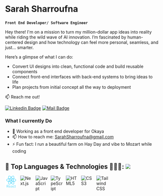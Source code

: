 # Sarah Sharroufna

**`Front End Developer/ Software Engineer`**

Hey there! I'm on a mission to turn my million-dollar app ideas into reality while riding the wild wave of AI innovation. I’m fascinated by human-centered design and how technology can feel more personal, seamless, and just… smarter.

Here’s a glimpse of what I can do:

- Convert UI designs into clean, functional code and build reusable components
- Connect front-end interfaces with back-end systems to bring ideas to life
- Plan projects from initial concept all the way to deployment

:mailbox: Reach me out!

[![Linkedin Badge](https://img.shields.io/badge/-SarahSharroufna-0e76a8?style=flat&labelColor=0e76a8&logo=linkedin&logoColor=white)](www.linkedin.com/in/sarah-sharroufna-4b552b253/) [![Mail Badge](https://img.shields.io/badge/-SSharroufna-c0392b?style=flat&labelColor=c0392b&logo=gmail&logoColor=white)](mailto:Sarahsharroufna@gmail.com)

### What I currently Do

- 🤔 Working as a front end developer for Okaya
- 📫 How to reach me: SarahSharroufna@gmail.com
- ⚡ Fun fact: I run a beautiful farm on Hay Day and vibe to Mozart while coding

<h2>🚀 Top Languages & Technologies 👩🏻‍💻: <img src="https://media2.giphy.com/media/QssGEmpkyEOhBCb7e1/giphy.gif?cid=ecf05e47a0n3gi1bfqntqmob8g9aid1oyj2wr3ds3mg700bl&rid=giphy.gif" width="32px">
</h2>

<img align="left" alt="React" width="40px" style="padding-right:10px;" src="https://raw.githubusercontent.com/devicons/devicon/master/icons/react/react-original-wordmark.svg" />
<img align="left" alt="Next.js" width="40px" style="padding-right:10px;" src="https://cdn.jsdelivr.net/gh/devicons/devicon/icons/nextjs/nextjs-original-wordmark.svg" />
<img align="left" alt="JavaScript" width="40px" style="padding-right:10px;" src="https://raw.githubusercontent.com/rahulbanerjee26/githubAboutMeGenerator/main/icons/javascript.svg" />
<img align="left" alt="TypeScript" width="40px" style="padding-right:10px;" src="https://cdn.jsdelivr.net/gh/devicons/devicon/icons/typescript/typescript-original.svg" />
<img align="left" alt="HTML5" width="40px" style="padding-right:10px;" src="https://raw.githubusercontent.com/rahulbanerjee26/githubAboutMeGenerator/main/icons/html.svg" />
<img align="left" alt="CSS3" width="40px" style="padding-right:10px;" src="https://raw.githubusercontent.com/rahulbanerjee26/githubAboutMeGenerator/main/icons/css.svg" />
<img align="left" alt="Tailwind CSS" width="40px" style="padding-right:10px;" src="https://www.vectorlogo.zone/logos/tailwindcss/tailwindcss-icon.svg" />


<br/><br/>
 </a>


<br>
<br>
